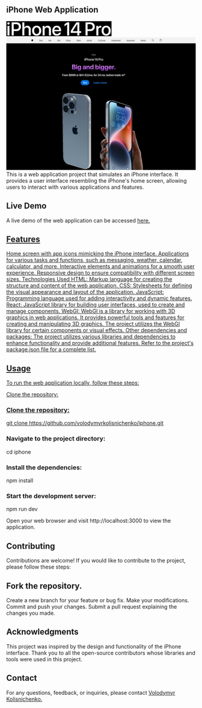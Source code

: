 <h2> iPhone Web Application </h2>
<img src="./src/assets/images/iphone-14.jpg" alt="iphone-14"/>
<img src="./src/assets/images/iphone.png" alt="iphone"/>
This is a web application project that simulates an iPhone interface. It provides a user interface resembling the iPhone's home screen, allowing users to interact with various applications and features.

<h2>Live Demo </h2>
A live demo of the web application can be accessed <span> <a href="https://volodymyrkolisnichenko.github.io/iphone" target="_blank"> here. </span>

<h2>Features</h2>
Home screen with app icons mimicking the iPhone interface.
Applications for various tasks and functions, such as messaging, weather, calendar, calculator, and more.
Interactive elements and animations for a smooth user experience.
Responsive design to ensure compatibility with different screen sizes.
Technologies Used
HTML: Markup language for creating the structure and content of the web application.
CSS: Stylesheets for defining the visual appearance and layout of the application.
JavaScript: Programming language used for adding interactivity and dynamic features.
React: JavaScript library for building user interfaces, used to create and manage components.
WebGI: WebGI is a library for working with 3D graphics in web applications. It provides powerful tools and features for creating and manipulating 3D graphics. The project utilizes the WebGI library for certain components or visual effects.
Other dependencies and packages: The project utilizes various libraries and dependencies to enhance functionality and provide additional features. Refer to the project's package.json file for a complete list.

<h2>Usage</h2>
To run the web application locally, follow these steps:

Clone the repository:<h3>Clone the repository:</h3>
git clone https://github.com/volodymyrkolisnichenko/iphone.git

<h3>Navigate to the project directory:</h3>
cd iphone

<h3>Install the dependencies:</h3>
npm install

<h3>Start the development server:</h3>
npm run dev

Open your web browser and visit http://localhost:3000 to view the application.

<h2>Contributing</h2>
Contributions are welcome! If you would like to contribute to the project, please follow these steps:

<h2>Fork the repository.</h2>
Create a new branch for your feature or bug fix.
Make your modifications.
Commit and push your changes.
Submit a pull request explaining the changes you made.

<h2>Acknowledgments</h2>
This project was inspired by the design and functionality of the iPhone interface. Thank you to all the open-source contributors whose libraries and tools were used in this project.

<h2>Contact</h2>
For any questions, feedback, or inquiries, please contact <span> <a href="https://github.com/VolodymyrKolisnichenko" target="_blank"> Volodymyr Kolisnichenko.</span> 
